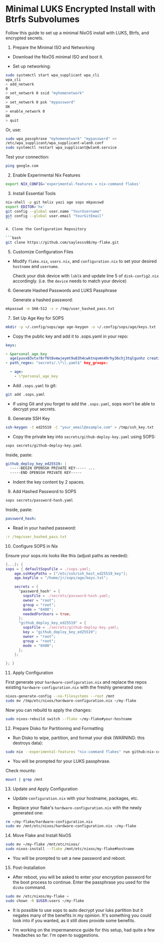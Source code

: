 # Minimal LUKS Encrypted Install with Btrfs Subvolumes

Follow this guide to set up a minimal NixOS install with LUKS, Btrfs, and
encrypted secrets.

1. Prepare the Minimal ISO and Networking

- Download the NixOS minimal ISO and boot it.

- Set up networking:

```bash
sudo systemctl start wpa_supplicant wpa_cli
wpa_cli
> add_network
0
> set_network 0 ssid "myhomenetwork"
OK
> set_network 0 psk "mypassword"
OK
> enable_network 0
OK
> quit
```

Or, use:

```bash
sudo wpa_passphrase "myhomenetwork" "mypassword" >>
/etc/wpa_supplicant/wpa_supplicant-wlan0.conf
sudo systemctl restart wpa_supplicant@wlan0.service
```

Test your connection:

```bash
ping google.com
```

2. Enable Experimental Nix Features

```bash
export NIX_CONFIG='experimental-features = nix-command flakes'
```

3. Install Essential Tools

````bash
nix-shell -p git helix yazi age sops mkpasswd
export EDITOR='hx'
git config --global user.name "YourUsername"
git config --global user.email "YourGitEmail"
```

4. Clone the Configuration Repository

```bash
git clone https://github.com/saylesss88/my-flake.git
````

5. Customize Configuration Files

- Modify `flake.nix`, `users.nix`, and `configuration.nix` to set your desired
  `hostname` and `username`.

  Check your disk device with `lsblk` and update line 5 of `disk-config2.nix`
  accordingly. (i.e. the `device` needs to match your device)

6. Generate Hashed Passwords and LUKS Passphrase

   Generate a hashed password:

```bash
mkpasswd -m SHA-512 -s > /tmp/user_hashed_pass.txt
```

7. Set Up Age Key for SOPS

```bash
mkdir -p ~/.config/sops/age age-keygen -o ~/.config/sops/age/keys.txt
```

- Copy the public key and add it to .sops.yaml in your repo:

```yaml
keys:

- &personal_age_key
  age1yuvx83vtxr8rf6t8vmwjeymt9u83h4cwktnqvmn49rhy36chj3tqlgunhz creation_rules:
- path_regex: "secrets/.\*\\.yaml$" key_groups:

  - age:
    - \*personal_age_key
```

- Add `.sops.yaml` to git:

```bash
git add .sops.yaml
```

- If using Git and you forget to add the `.sops.yaml`, sops won't be able to
  decrypt your secrets.

8. Generate SSH Key

```bash
ssh-keygen -t ed25519 -C "your_email@example.com" > /tmp/ssh_key.txt
```

- Copy the private key into `secrets/github-deploy-key.yaml` using SOPS:

```bash
sops secrets/github-deploy-key.yaml
```

Inside, paste:

```yaml
github_deploy_key_ed25519: |
  -----BEGIN OPENSSH PRIVATE KEY----- ...
  -----END OPENSSH PRIVATE KEY-----
```

- Indent the key content by 2 spaces.

9. Add Hashed Password to SOPS

```bash
sops secrets/password-hash.yaml
```

Inside, paste:

```yaml
password_hash:
```

- Read in your hashed password:

```yaml
:r /tmp/user_hashed_pass.txt
```

10. Configure SOPS in Nix

Ensure your sops.nix looks like this (adjust paths as needed):

```nix
{...}: {
sops = { defaultSopsFile = ./sops.yaml;
    age.sshKeyPaths = ["/etc/ssh/ssh_host_ed25519_key"];
    age.keyFile = "/home/jr/sops/age/keys.txt";

    secrets = {
      "password_hash" = {
        sopsFile = ./secrets/password-hash.yaml;
        owner = "root";
        group = "root";
        mode = "0400";
        neededForUsers = true;
      };
      "github_deploy_key_ed25519" = {
        sopsFile = ./secrets/github-deploy-key.yaml;
        key = "github_deploy_key_ed25519";
        owner = "root";
        group = "root";
        mode = "0400";
      };
    };

}; }
```

11. Apply Configuration

First generate your `hardware-configuration.nix` and replace the repos existing
`hardware-configuration.nix` with the freshly generated one:

```bash
nixos-generate-config --no-filesystems --root /mnt
sudo mv /tmp/etc/nixos/hardware-configuration.nix ~/my-flake
```

Now you can rebuild to apply the changes:

```bash
sudo nixos-rebuild switch --flake ~/my-flake#your-hostname
```

12. Prepare Disko for Partitioning and Formatting

- Run Disko to wipe, partition, and format your disk (WARNING: this destroys
  data):

```bash
sudo nix --experimental-features "nix-command flakes" run github:nix-community/disko/latest -- --mode destroy,format,mount ~/my-flake/disk-config2.nix
```

- You will be prompted for your LUKS passphrase.

Check mounts:

```bash
mount | grep /mnt
```

13. Update and Apply Configuration

- Update `configuration.nix` with your hostname, packages, etc.

- Replace your flake's `hardware-configuration.nix` with the newly generated
  one:

```bash
rm ~/my-flake/hardware-configuration.nix
sudo mv /mnt/etc/nixos/hardware-configuration.nix ~/my-flake
```

14. Move Flake and Install NixOS

```bash
sudo mv ~/my-flake /mnt/etc/nixos/
sudo nixos-install --flake /mnt/etc/nixos/my-flake#hostname
```

- You will be prompted to set a new password and reboot.

15. Post-Installation

- After reboot, you will be asked to enter your encryption password for the boot
  process to continue. Enter the passphrase you used for the `disko` command.

```bash
sudo mv /etc/nixos/my-flake ~
sudo chown -R $USER:users ~/my-flake
```

- It is possible to use sops to auto decrypt your luks partition but it negates
  many of the benefits in my opinion. It's something you could look into if you
  wanted, as it still does provide some benefits.

- I'm working on the impermanence guide for this setup, had quite a few
  headaches so far. I'm open to suggestions.
